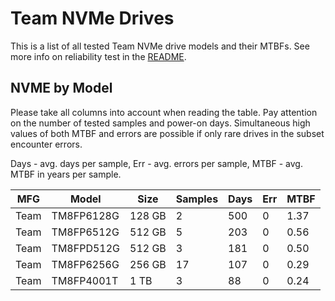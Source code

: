 Team NVMe Drives
================

This is a list of all tested Team NVMe drive models and their MTBFs. See more
info on reliability test in the [README](https://github.com/bsdhw/SMART).

NVME by Model
------------

Please take all columns into account when reading the table. Pay attention on the
number of tested samples and power-on days. Simultaneous high values of both MTBF
and errors are possible if only rare drives in the subset encounter errors.

Days - avg. days per sample,
Err  - avg. errors per sample,
MTBF - avg. MTBF in years per sample.

| MFG       | Model              | Size   | Samples | Days  | Err   | MTBF |
|-----------|--------------------|--------|---------|-------|-------|------|
| Team      | TM8FP6128G         | 128 GB | 2       | 500   | 0     | 1.37   |
| Team      | TM8FP6512G         | 512 GB | 5       | 203   | 0     | 0.56   |
| Team      | TM8FPD512G         | 512 GB | 3       | 181   | 0     | 0.50   |
| Team      | TM8FP6256G         | 256 GB | 17      | 107   | 0     | 0.29   |
| Team      | TM8FP4001T         | 1 TB   | 3       | 88    | 0     | 0.24   |
